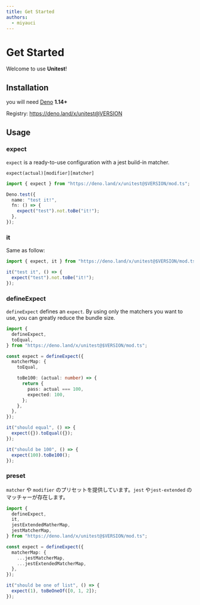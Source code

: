 ```yaml
---
title: Get Started
authors:
  - miyauci
---
```


# Get Started

Welcome to use **Unitest**!

## Installation

you will need [Deno](https://deno.land/#installation) **1.14+**

Registry: <https://deno.land/x/unitest@VERSION>

## Usage

### expect

`expect` is a ready-to-use configuration with a jest build-in matcher.

`expect(actual)[modifier][matcher]`

```ts
import { expect } from "https://deno.land/x/unitest@$VERSION/mod.ts";

Deno.test({
  name: "test it!",
  fn: () => {
    expect("test").not.toBe("it!");
  },
});
```

### it

Same as follow:

```ts
import { expect, it } from "https://deno.land/x/unitest@$VERSION/mod.ts";

it("test it", () => {
  expect("test").not.toBe("it!");
});
```

### defineExpect

`defineExpect` defines an `expect`. By using only the matchers you want to use,
you can greatly reduce the bundle size.

```ts
import {
  defineExpect,
  toEqual,
} from "https://deno.land/x/unitest@$VERSION/mod.ts";

const expect = defineExpect({
  matcherMap: {
    toEqual,

    toBe100: (actual: number) => {
      return {
        pass: actual === 100,
        expected: 100,
      };
    },
  },
});

it("should equal", () => {
  expect({}).toEqual({});
});

it("should be 100", () => {
  expect(100).toBe100();
});
```

### preset

`matcher` や `modifier` のプリセットを提供しています。`jest` や`jest-extended` のマッチャーが存在します。

```ts
import {
  defineExpect,
  it,
  jestExtendedMatherMap,
  jestMatcherMap,
} from "https://deno.land/x/unitest@$VERSION/mod.ts";

const expect = defineExpect({
  matcherMap: {
    ...jestMatcherMap,
    ...jestExtendedMatcherMap,
  },
});

it("should be one of list", () => {
  expect(1), toBeOneOf([0, 1, 2]);
});
```

